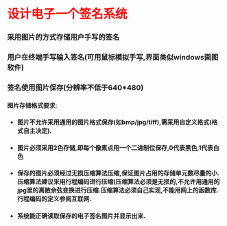 
<h1 style="color: red;" >设计电子一个签名系统</h1>




<h3>采用图片的方式存储用户手写的签名</h3>

<h3>用户在终端手写输入签名(可用鼠标模拟手写,界面类似windows画图软件)</h3>


<h3>签名使用图片保存(分辨率不低于640*480)</h3>


<h4>图片存储格式要求:</h4>

* <h4>图片不允许采用通用的图片格式保存(如bmp/jpg/tiff),需采用自定义格式(格式自主决定).</h4>
* <h4>图片必须采用2色存储,即每个像素点用一个二进制位保存,0代表黑色,1代表白色</h4>
* <h4>保存的图片必须经过无损压缩算法压缩,保证图片占用的存储单元数尽量的小.压缩算法建议采用行程编码进行压缩(压缩算法必须是无损的,不允许用通用的jpg里的离散余弦变换进行压缩.压缩算法必须自己实现,不能用网上的函数库.行程编码的定义参阅互联网.</h4>
* <h4>系统能正确读取保存的电子签名图片并显示出来.</h4>

